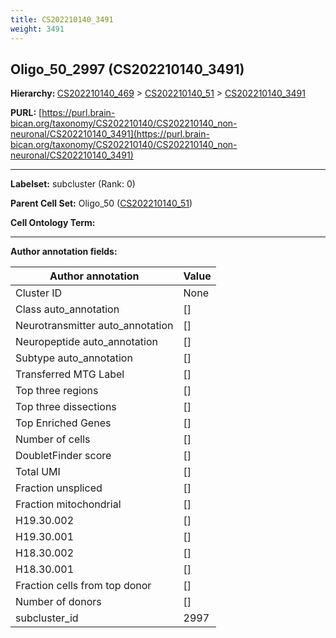 ```yaml
---
title: CS202210140_3491
weight: 3491
---
```

## Oligo_50_2997 (CS202210140_3491)
<b>Hierarchy: </b>
[CS202210140_469](../CS202210140_469) >
[CS202210140_51](../CS202210140_51) >
[CS202210140_3491](../CS202210140_3491)

**PURL:** [https://purl.brain-bican.org/taxonomy/CS202210140/CS202210140_non-neuronal/CS202210140_3491](https://purl.brain-bican.org/taxonomy/CS202210140/CS202210140_non-neuronal/CS202210140_3491)

---


**Labelset:** subcluster (Rank: 0)

**Parent Cell Set:** Oligo_50 ([CS202210140_51](../CS202210140_51))



**Cell Ontology Term:** 

[MARKER GENES.]: #


---

[TRANSFERRED ANNOTATIONS.]: #


[AUTHOR ANNOTATION FIELDS.]: #


**Author annotation fields:**

| Author annotation | Value |
|-------------------|-------|
|Cluster ID|None|
|Class auto_annotation|[]|
|Neurotransmitter auto_annotation|[]|
|Neuropeptide auto_annotation|[]|
|Subtype auto_annotation|[]|
|Transferred MTG Label|[]|
|Top three regions|[]|
|Top three dissections|[]|
|Top Enriched Genes|[]|
|Number of cells|[]|
|DoubletFinder score|[]|
|Total UMI|[]|
|Fraction unspliced|[]|
|Fraction mitochondrial|[]|
|H19.30.002|[]|
|H19.30.001|[]|
|H18.30.002|[]|
|H18.30.001|[]|
|Fraction cells from top donor|[]|
|Number of donors|[]|
|subcluster_id|2997|
